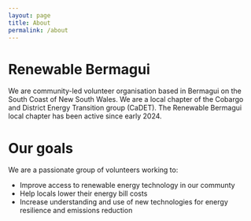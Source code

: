 ```yaml
---
layout: page
title: About
permalink: /about
---
```


# Renewable Bermagui

We are community-led volunteer organisation based in Bermagui on the South Coast of New South Wales. We are a local chapter of the Cobargo and District Energy Transition group (CaDET). The Renewable Bermagui local chapter has been active since early 2024.

# Our goals

We are a passionate group of volunteers working to:
* Improve access to renewable energy technology in our communty
* Help locals lower their energy bill costs
* Increase understanding and use of new technologies for energy resilience and emissions reduction

